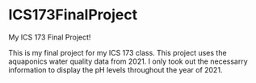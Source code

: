 # ICS173FinalProject
My ICS 173 Final Project!

This is my final project for my ICS 173 class. This project uses the aquaponics water quality data from 2021. I only took out the necessarry information to display the pH levels throughout the year of 2021.
